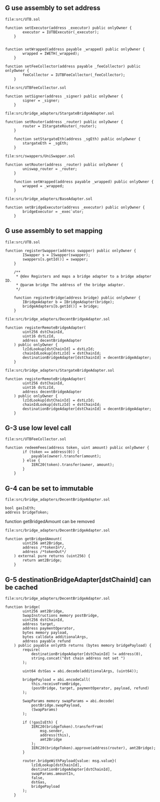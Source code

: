 ## G use assembly to set address

`file:src/UTB.sol`
```solidity
function setExecutor(address _executor) public onlyOwner {
        executor = IUTBExecutor(_executor);
    }


function setWrapped(address payable _wrapped) public onlyOwner {
        wrapped = IWETH(_wrapped);
    }

function setFeeCollector(address payable _feeCollector) public onlyOwner {
        feeCollector = IUTBFeeCollector(_feeCollector);
    }
```


`file:src/UTBFeeCollector.sol`
```solidity
function setSigner(address _signer) public onlyOwner {
        signer = _signer;
    }
```

`file:src/bridge_adapters/StargateBridgeAdapter.sol`

```solidity
function setRouter(address _router) public onlyOwner {
        router = IStargateRouter(_router);
    }

    function setStargateEth(address _sgEth) public onlyOwner {
        stargateEth = _sgEth;
    }
```

`file:src/swappers/UniSwapper.sol`
```solidity
function setRouter(address _router) public onlyOwner {
        uniswap_router = _router;
    }

    function setWrapped(address payable _wrapped) public onlyOwner {
        wrapped = _wrapped;
    }
```

`file:src/bridge_adapters/BaseAdapter.sol`
```solidity
function setBridgeExecutor(address _executor) public onlyOwner {
        bridgeExecutor = _exec`utor;
    }
```

## G use assembly to set mapping

`file:src/UTB.sol`
```solidity
function registerSwapper(address swapper) public onlyOwner {
        ISwapper s = ISwapper(swapper);
        swappers[s.getId()] = swapper;
    }

    /**
     * @dev Registers and maps a bridge adapter to a bridge adapter ID.
     * @param bridge The address of the bridge adapter.
     */
    
    function registerBridge(address bridge) public onlyOwner {
        IBridgeAdapter b = IBridgeAdapter(bridge);
        bridgeAdapters[b.getId()] = bridge;
    }
```

`file:src/bridge_adapters/DecentBridgeAdapter.sol`

```solidity
function registerRemoteBridgeAdapter(
        uint256 dstChainId,
        uint16 dstLzId,
        address decentBridgeAdapter
    ) public onlyOwner {
        lzIdLookup[dstChainId] = dstLzId;
        chainIdLookup[dstLzId] = dstChainId;
        destinationBridgeAdapter[dstChainId] = decentBridgeAdapter;
    }
```
`file:src/bridge_adapters/StargateBridgeAdapter.sol`
```solidity
function registerRemoteBridgeAdapter(
        uint256 dstChainId,
        uint16 dstLzId,
        address decentBridgeAdapter
    ) public onlyOwner {
        lzIdLookup[dstChainId] = dstLzId;
        chainIdLookup[dstLzId] = dstChainId;
        destinationBridgeAdapter[dstChainId] = decentBridgeAdapter;
    }
```
## G-3 use low level call

`file:src/UTBFeeCollector.sol`
```solidity
function redeemFees(address token, uint amount) public onlyOwner {
        if (token == address(0)) {
            payable(owner).transfer(amount);
        } else {
            IERC20(token).transfer(owner, amount);
        }
    }
```
## G-4 can be set to immutable 

`file:src/bridge_adapters/DecentBridgeAdapter.sol`

```solidity
bool gasIsEth;
address bridgeToken;
```

function getBridgedAmount can be removed

`file:src/bridge_adapters/DecentBridgeAdapter.sol`
```solidity
function getBridgedAmount(
        uint256 amt2Bridge,
        address /*tokenIn*/,
        address /*tokenOut*/
    ) external pure returns (uint256) {
        return amt2Bridge;
    }
```
## G-5 destinationBridgeAdapter[dstChainId] can be cached

`file:src/bridge_adapters/DecentBridgeAdapter.sol`
```solidity
function bridge(
        uint256 amt2Bridge,
        SwapInstructions memory postBridge,
        uint256 dstChainId,
        address target,
        address paymentOperator,
        bytes memory payload,
        bytes calldata additionalArgs,
        address payable refund
    ) public payable onlyUtb returns (bytes memory bridgePayload) {
        require(
            destinationBridgeAdapter[dstChainId] != address(0),
            string.concat("dst chain address not set ")
        );

        uint64 dstGas = abi.decode(additionalArgs, (uint64));

        bridgePayload = abi.encodeCall(
            this.receiveFromBridge,
            (postBridge, target, paymentOperator, payload, refund)
        );

        SwapParams memory swapParams = abi.decode(
            postBridge.swapPayload,
            (SwapParams)
        );

        if (!gasIsEth) {
            IERC20(bridgeToken).transferFrom(
                msg.sender,
                address(this),
                amt2Bridge
            );
            IERC20(bridgeToken).approve(address(router), amt2Bridge);
        }

        router.bridgeWithPayload{value: msg.value}(
            lzIdLookup[dstChainId],
            destinationBridgeAdapter[dstChainId],
            swapParams.amountIn,
            false,
            dstGas,
            bridgePayload
        );
    }
```